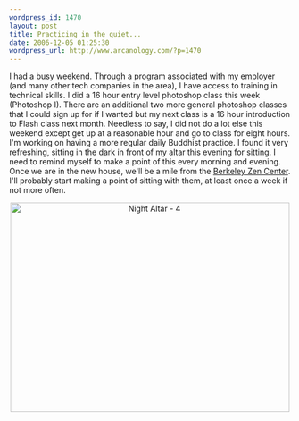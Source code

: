 ```yaml
--- 
wordpress_id: 1470
layout: post
title: Practicing in the quiet...
date: 2006-12-05 01:25:30
wordpress_url: http://www.arcanology.com/?p=1470
---
```

I had a busy weekend. Through a program associated with my employer (and many other tech companies in the area), I have access to training in technical skills. I did a 16 hour entry level photoshop class this week (Photoshop I). There are an additional two more general photoshop classes that I could sign up for if I wanted but my next class is a 16 hour introduction to Flash class next month. Needless to say, I did not do a lot else this weekend except get up at a reasonable hour and go to class for eight hours. I'm working on having a more regular daily Buddhist practice. I found it very refreshing, sitting in the dark in front of my altar this evening for sitting. I need to remind myself to make a point of this every morning and evening. Once we are in the new house, we'll be a mile from the <a href="http://berkeleyzencenter.org/">Berkeley Zen Center</a>. I'll probably start making a point of sitting with them, at least once a week if not more often. <p align="center">
                                                                                                                                                                                                                                                                                                                                                                                                                                                                                                                                                                                                                                                                                                                                                                                                                                            <a title="Photo Sharing" href="http://www.flickr.com/photos/albill/314722678/"><img width="500" height="375" alt="Night Altar - 4" src="http://static.flickr.com/118/314722678_b12a6be9e9.jpg" /></a>
                                                                                                                                                                                                                                                                                                                                                                                                                                                                                                                                                                                                                                                                                                                                                                                                                                          </p>